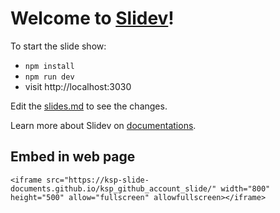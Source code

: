 # Welcome to [Slidev](https://github.com/slidevjs/slidev)!

To start the slide show:

- `npm install`
- `npm run dev`
- visit http://localhost:3030

Edit the [slides.md](./slides.md) to see the changes.

Learn more about Slidev on [documentations](https://sli.dev/).

## Embed in web page

```
<iframe src="https://ksp-slide-documents.github.io/ksp_github_account_slide/" width="800" height="500" allow="fullscreen" allowfullscreen></iframe>
```
